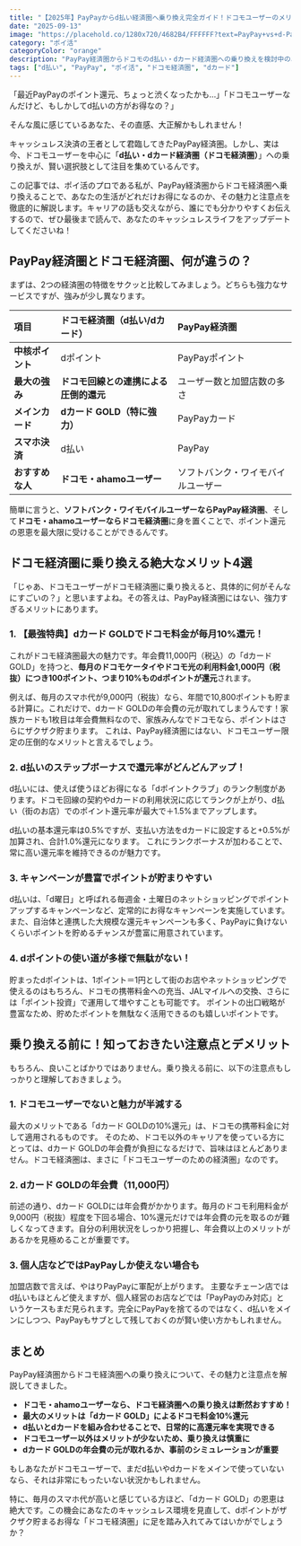 ```yaml
---
title: "【2025年】PayPayからd払い経済圏へ乗り換え完全ガイド！ドコモユーザーのメリット・デメリットを徹底比較"
date: "2025-09-13"
image: "https://placehold.co/1280x720/4682B4/FFFFFF?text=PayPay+vs+d-Pay"
category: "ポイ活"
categoryColor: "orange"
description: "PayPay経済圏からドコモのd払い・dカード経済圏への乗り換えを検討中のあなたへ。ドコモユーザーが享受できる圧倒的なメリットから、乗り換え前に知っておくべき注意点まで、プロのブロガーが徹底解説します！"
tags: ["d払い", "PayPay", "ポイ活", "ドコモ経済圏", "dカード"]
---
```


「最近PayPayのポイント還元、ちょっと渋くなったかも…」「ドコモユーザーなんだけど、もしかしてd払いの方がお得なの？」

そんな風に感じているあなた、その直感、大正解かもしれません！

キャッシュレス決済の王者として君臨してきたPayPay経済圏。しかし、実は今、ドコモユーザーを中心に「**d払い・dカード経済圏（ドコモ経済圏）**」への乗り換えが、賢い選択肢として注目を集めているんです。

この記事では、ポイ活のプロである私が、PayPay経済圏からドコモ経済圏へ乗り換えることで、あなたの生活がどれだけお得になるのか、その魅力と注意点を徹底的に解説します。キャリアの話も交えながら、誰にでも分かりやすくお伝えするので、ぜひ最後まで読んで、あなたのキャッシュレスライフをアップデートしてくださいね！

## PayPay経済圏とドコモ経済圏、何が違うの？

まずは、2つの経済圏の特徴をサクッと比較してみましょう。どちらも強力なサービスですが、強みが少し異なります。

| 項目 | ドコモ経済圏（d払い/dカード） | PayPay経済圏 |
| :--- | :--- | :--- |
| **中核ポイント** | dポイント | PayPayポイント |
| **最大の強み** | **ドコモ回線との連携による圧倒的還元** | ユーザー数と加盟店数の多さ |
| **メインカード** | **dカード GOLD（特に強力）** | PayPayカード |
| **スマホ決済** | d払い | PayPay |
| **おすすめな人** | **ドコモ・ahamoユーザー** | ソフトバンク・ワイモバイルユーザー |

簡単に言うと、**ソフトバンク・ワイモバイルユーザーならPayPay経済圏**、そして**ドコモ・ahamoユーザーならドコモ経済圏**に身を置くことで、ポイント還元の恩恵を最大限に受けることができるんです。

## ドコモ経済圏に乗り換える絶大なメリット4選

「じゃあ、ドコモユーザーがドコモ経済圏に乗り換えると、具体的に何がそんなにすごいの？」と思いますよね。その答えは、PayPay経済圏にはない、強力すぎるメリットにあります。

### 1. 【最強特典】dカード GOLDでドコモ料金が毎月10%還元！

これがドコモ経済圏最大の魅力です。年会費11,000円（税込）の「dカード GOLD」を持つと、**毎月のドコモケータイやドコモ光の利用料金1,000円（税抜）につき100ポイント、つまり10%ものdポイントが還元**されます。

例えば、毎月のスマホ代が9,000円（税抜）なら、年間で10,800ポイントも貯まる計算に。これだけで、dカード GOLDの年会費の元が取れてしまうんです！家族カードも1枚目は年会費無料なので、家族みんなでドコモなら、ポイントはさらにザクザク貯まります。 これは、PayPay経済圏にはない、ドコモユーザー限定の圧倒的なメリットと言えるでしょう。

### 2. d払いのステップボーナスで還元率がどんどんアップ！

d払いには、使えば使うほどお得になる「dポイントクラブ」のランク制度があります。ドコモ回線の契約やdカードの利用状況に応じてランクが上がり、d払い（街のお店）でのポイント還元率が最大で＋1.5%までアップします。

d払いの基本還元率は0.5%ですが、支払い方法をdカードに設定すると+0.5%が加算され、合計1.0%還元になります。 これにランクボーナスが加わることで、常に高い還元率を維持できるのが魅力です。

### 3. キャンペーンが豊富でポイントが貯まりやすい

d払いは、「d曜日」と呼ばれる毎週金・土曜日のネットショッピングでポイントアップするキャンペーンなど、定常的にお得なキャンペーンを実施しています。 また、自治体と連携した大規模な還元キャンペーンも多く、PayPayに負けないくらいポイントを貯めるチャンスが豊富に用意されています。

### 4. dポイントの使い道が多様で無駄がない！

貯まったdポイントは、1ポイント＝1円として街のお店やネットショッピングで使えるのはもちろん、ドコモの携帯料金への充当、JALマイルへの交換、さらには「ポイント投資」で運用して増やすことも可能です。 ポイントの出口戦略が豊富なため、貯めたポイントを無駄なく活用できるのも嬉しいポイントです。

## 乗り換える前に！知っておきたい注意点とデメリット

もちろん、良いことばかりではありません。乗り換える前に、以下の注意点もしっかりと理解しておきましょう。

### 1. ドコモユーザーでないと魅力が半減する

最大のメリットである「dカード GOLDの10%還元」は、ドコモの携帯料金に対して適用されるものです。 そのため、ドコモ以外のキャリアを使っている方にとっては、dカード GOLDの年会費が負担になるだけで、旨味はほとんどありません。ドコモ経済圏は、まさに「ドコモユーザーのための経済圏」なのです。

### 2. dカード GOLDの年会費（11,000円）

前述の通り、dカード GOLDには年会費がかかります。毎月のドコモ利用料金が9,000円（税抜）程度を下回る場合、10%還元だけでは年会費の元を取るのが難しくなってきます。自分の利用状況をしっかり把握し、年会費以上のメリットがあるかを見極めることが重要です。

### 3. 個人店などではPayPayしか使えない場合も

加盟店数で言えば、やはりPayPayに軍配が上がります。 主要なチェーン店ではd払いもほとんど使えますが、個人経営のお店などでは「PayPayのみ対応」というケースもまだ見られます。完全にPayPayを捨てるのではなく、d払いをメインにしつつ、PayPayもサブとして残しておくのが賢い使い方かもしれません。

## まとめ

PayPay経済圏からドコモ経済圏への乗り換えについて、その魅力と注意点を解説してきました。

* **ドコモ・ahamoユーザーなら、ドコモ経済圏への乗り換えは断然おすすめ！**
* **最大のメリットは「dカード GOLD」によるドコモ料金10%還元**
* **d払いとdカードを組み合わせることで、日常的に高還元率を実現できる**
* **ドコモユーザー以外はメリットが少ないため、乗り換えは慎重に**
* **dカード GOLDの年会費の元が取れるか、事前のシミュレーションが重要**

もしあなたがドコモユーザーで、まだd払いやdカードをメインで使っていないなら、それは非常にもったいない状況かもしれません。

特に、毎月のスマホ代が高いと感じている方ほど、「dカード GOLD」の恩恵は絶大です。この機会にあなたのキャッシュレス環境を見直して、dポイントがザクザク貯まるお得な「ドコモ経済圏」に足を踏み入れてみてはいかがでしょうか？

